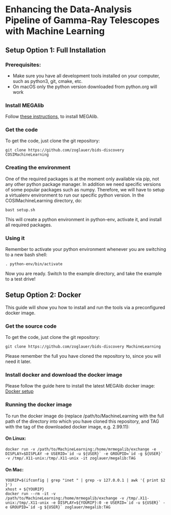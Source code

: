 # Enhancing the Data-Analysis Pipeline of Gamma-Ray Telescopes with Machine Learning

## Setup Option 1: Full Installation


### Prerequisites:

* Make sure you have all development tools installed on your computer, such as python3, git, cmake, etc.
* On macOS only the python version downloaded from python.org will work


### Install MEGAlib

Follow [these instructions](http://megalibtoolkit.com/setup.html), to install MEGAlib.


### Get the code

To get the code, just clone the git repository:
```
git clone https://github.com/zoglauer/bids-discovery COSIMachineLearning
```


### Creating the environment

One of the required packages is at the moment only available via pip, not any other python package manager. In addition we need specific versions of some popular packages such as numpy. Therefore, we will have to setup a virtualenv environment to run our specific python version. In the COSIMachineLearning directory, do:

```
bast setup.sh
```

This will create a python environment in python-env, activate it, and install all required packages.


### Using it

Remember to activate your python environment whenever you are switching to a new bash shell:
```
. python-env/bin/activate
```

Now you are ready. Switch to the example directory, and take the example to a test drive!






## Setup Option 2: Docker

This guide will show you how to install and run the tools via a preconfigured docker image.

### Get the source code


To get the code, just clone the git repository:
```
git clone https://github.com/zoglauer/bids-discovery MachineLearning
```

Please remember the full you have cloned the repository to, since you will need it later.


### Install docker and download the docker image

Please follow the guide here to install the latest MEGAlib docker image: [Docker setup](http://megalibtoolkit.com/setup.html#Docker "Docker setup")


### Running the docker image

To run the docker image do (replace /path/to/MachineLearning with the full path of the directory into which you have cloned this repository, and TAG with the tag of the downloaded docker image, e.g. 2.99.11):


#### On Linux:

```
docker run -v /path/to/MachineLearning:/home/mrmegalib/exchange -e DISPLAY=$DISPLAY -e USERID=`id -u ${USER}` -e GROUPID=`id -g ${USER}` -v /tmp/.X11-unix:/tmp/.X11-unix -it zoglauer/megalib:TAG
```

#### On Mac:

```
YOURIP=$(ifconfig | grep "inet " | grep -v 127.0.0.1 | awk '{ print $2 }')
xhost + ${YOURIP}
docker run --rm -it -v /path/to/MachineLearning:/home/mrmegalib/exchange -v /tmp/.X11-unix:/tmp/.X11-unix -e DISPLAY=${YOURIP}:0 -e USERID=`id -u ${USER}` -e GROUPID=`id -g ${USER}` zoglauer/megalib:TAG
```
